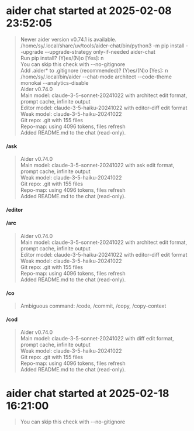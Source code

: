 
# aider chat started at 2025-02-08 23:52:05

> Newer aider version v0.74.1 is available.  
> /home/sy/.local/share/uv/tools/aider-chat/bin/python3 -m pip install --upgrade --upgrade-strategy only-if-needed aider-chat  
> Run pip install? (Y)es/(N)o [Yes]: n  
> You can skip this check with --no-gitignore  
> Add .aider* to .gitignore (recommended)? (Y)es/(N)o [Yes]: n  
> /home/sy/.local/bin/aider --chat-mode architect --code-theme monokai --analytics-disable  
> Aider v0.74.0  
> Main model: claude-3-5-sonnet-20241022 with architect edit format, prompt cache, infinite output  
> Editor model: claude-3-5-haiku-20241022 with editor-diff edit format  
> Weak model: claude-3-5-haiku-20241022  
> Git repo: .git with 155 files  
> Repo-map: using 4096 tokens, files refresh  
> Added README.md to the chat (read-only).  

#### /ask  
> Aider v0.74.0  
> Main model: claude-3-5-sonnet-20241022 with ask edit format, prompt cache, infinite output  
> Weak model: claude-3-5-haiku-20241022  
> Git repo: .git with 155 files  
> Repo-map: using 4096 tokens, files refresh  
> Added README.md to the chat (read-only).  

#### /editor  

#### /arc  
> Aider v0.74.0  
> Main model: claude-3-5-sonnet-20241022 with architect edit format, prompt cache, infinite output  
> Editor model: claude-3-5-haiku-20241022 with editor-diff edit format  
> Weak model: claude-3-5-haiku-20241022  
> Git repo: .git with 155 files  
> Repo-map: using 4096 tokens, files refresh  
> Added README.md to the chat (read-only).  

#### /co  
> Ambiguous command: /code, /commit, /copy, /copy-context  

#### /cod  
> Aider v0.74.0  
> Main model: claude-3-5-sonnet-20241022 with diff edit format, prompt cache, infinite output  
> Weak model: claude-3-5-haiku-20241022  
> Git repo: .git with 155 files  
> Repo-map: using 4096 tokens, files refresh  
> Added README.md to the chat (read-only).  

# aider chat started at 2025-02-18 16:21:00

> You can skip this check with --no-gitignore  
